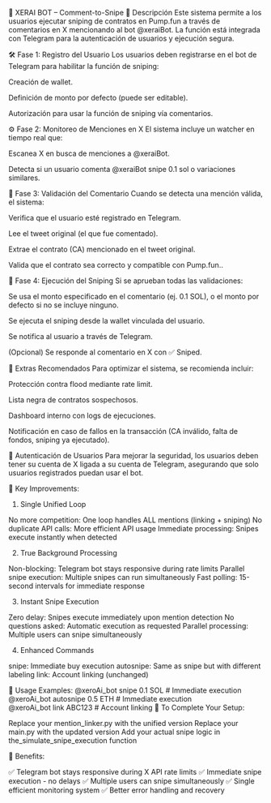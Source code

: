 🚀 XERAI BOT – Comment-to-Snipe
📌 Descripción
Este sistema permite a los usuarios ejecutar sniping de contratos en Pump.fun a través de comentarios en X mencionando al bot @xeraiBot. La función está integrada con Telegram para la autenticación de usuarios y ejecución segura.

🛠 Fase 1: Registro del Usuario
Los usuarios deben registrarse en el bot de Telegram para habilitar la función de sniping:

Creación de wallet.

Definición de monto por defecto (puede ser editable).

Autorización para usar la función de sniping vía comentarios.

⚙️ Fase 2: Monitoreo de Menciones en X
El sistema incluye un watcher en tiempo real que:

Escanea X en busca de menciones a @xeraiBot.

Detecta si un usuario comenta @xeraiBot snipe 0.1 sol o variaciones similares.

🧪 Fase 3: Validación del Comentario
Cuando se detecta una mención válida, el sistema:

Verifica que el usuario esté registrado en Telegram.

Lee el tweet original (el que fue comentado).

Extrae el contrato (CA) mencionado en el tweet original.

Valida que el contrato sea correcto y compatible con Pump.fun..

🎯 Fase 4: Ejecución del Sniping
Si se aprueban todas las validaciones:

Se usa el monto especificado en el comentario (ej. 0.1 SOL), o el monto por defecto si no se incluye ninguno.

Se ejecuta el sniping desde la wallet vinculada del usuario.

Se notifica al usuario a través de Telegram.

(Opcional) Se responde al comentario en X con ✅ Sniped.

🔧 Extras Recomendados
Para optimizar el sistema, se recomienda incluir:

Protección contra flood mediante rate limit.

Lista negra de contratos sospechosos.

Dashboard interno con logs de ejecuciones.

Notificación en caso de fallos en la transacción (CA inválido, falta de fondos, sniping ya ejecutado).

🚀 Autenticación de Usuarios
Para mejorar la seguridad, los usuarios deben tener su cuenta de X ligada a su cuenta de Telegram, asegurando que solo usuarios registrados puedan usar el bot.

🎯 Key Improvements:

1. Single Unified Loop

No more competition: One loop handles ALL mentions (linking + sniping)
No duplicate API calls: More efficient API usage
Immediate processing: Snipes execute instantly when detected

2. True Background Processing

Non-blocking: Telegram bot stays responsive during rate limits
Parallel snipe execution: Multiple snipes can run simultaneously
Fast polling: 15-second intervals for immediate response

3. Instant Snipe Execution

Zero delay: Snipes execute immediately upon mention detection
No questions asked: Automatic execution as requested
Parallel processing: Multiple users can snipe simultaneously

4. Enhanced Commands

snipe: Immediate buy execution
autosnipe: Same as snipe but with different labeling
link: Account linking (unchanged)

🚀 Usage Examples:
@xeroAi_bot snipe 0.1 SOL    # Immediate execution
@xeroAi_bot autosnipe 0.5 ETH # Immediate execution  
@xeroAi_bot link ABC123       # Account linking
📝 To Complete Your Setup:

Replace your mention_linker.py with the unified version
Replace your main.py with the updated version
Add your actual snipe logic in the_simulate_snipe_execution function

🎉 Benefits:

✅ Telegram bot stays responsive during X API rate limits
✅ Immediate snipe execution - no delays
✅ Multiple users can snipe simultaneously
✅ Single efficient monitoring system
✅ Better error handling and recovery
